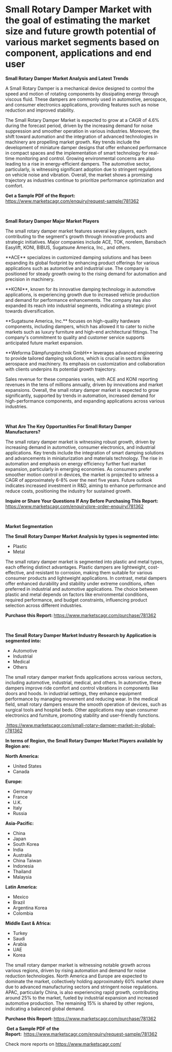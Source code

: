 <p><h1>Small Rotary Damper Market with the goal of estimating the market size and future growth potential of various market segments based on component, applications and end user</h1></p><p><strong>Small Rotary Damper Market Analysis and Latest Trends</strong></p>
<p><p>A Small Rotary Damper is a mechanical device designed to control the speed and motion of rotating components by dissipating energy through viscous fluid. These dampers are commonly used in automotive, aerospace, and consumer electronics applications, providing features such as noise reduction and improved stability.</p><p>The Small Rotary Damper Market is expected to grow at a CAGR of 4.6% during the forecast period, driven by the increasing demand for noise suppression and smoother operation in various industries. Moreover, the shift toward automation and the integration of advanced technologies in machinery are propelling market growth. Key trends include the development of miniature damper designs that offer enhanced performance in compact spaces and the implementation of smart technology for real-time monitoring and control. Growing environmental concerns are also leading to a rise in energy-efficient dampers. The automotive sector, particularly, is witnessing significant adoption due to stringent regulations on vehicle noise and vibration. Overall, the market shows a promising trajectory as industries continue to prioritize performance optimization and comfort.</p></p>
<p><strong>Get a Sample PDF of the Report:&nbsp;</strong> <a href="https://www.marketscagr.com/enquiry/request-sample/781362?utm_campaign=3440&utm_medium=2&utm_source=Github&utm_content=ia&utm_term=26032025&utm_id=small-rotary-damper">https://www.marketscagr.com/enquiry/request-sample/781362</a></p>
<p>&nbsp;</p>
<p><strong>Small Rotary Damper Major Market Players</strong></p>
<p><p>The small rotary damper market features several key players, each contributing to the segment's growth through innovative products and strategic initiatives. Major companies include ACE, TOK, norelem, Bansbach Easylift, KONI, BIBUS, Sugatsune America, Inc., and others.</p><p>**ACE** specializes in customized damping solutions and has been expanding its global footprint by enhancing product offerings for various applications such as automotive and industrial use. The company is positioned for steady growth owing to the rising demand for automation and precision in machinery.</p><p>**KONI**, known for its innovative damping technology in automotive applications, is experiencing growth due to increased vehicle production and demand for performance enhancements. The company has also expanded its reach into industrial segments, indicating a strategic pivot towards diversification.</p><p>**Sugatsune America, Inc.** focuses on high-quality hardware components, including dampers, which has allowed it to cater to niche markets such as luxury furniture and high-end architectural fittings. The company's commitment to quality and customer service supports anticipated future market expansion.</p><p>**Weforma Dämpfungstechnik GmbH** leverages advanced engineering to provide tailored damping solutions, which is crucial in sectors like aerospace and machinery. Its emphasis on customization and collaboration with clients underpins its potential growth trajectory.</p><p>Sales revenue for these companies varies, with ACE and KONI reporting revenues in the tens of millions annually, driven by innovations and market expansions. Overall, the small rotary damper market is expected to grow significantly, supported by trends in automation, increased demand for high-performance components, and expanding applications across various industries.</p></p>
<p>&nbsp;</p>
<p><strong>What Are The Key Opportunities For Small Rotary Damper Manufacturers?</strong></p>
<p><p>The small rotary damper market is witnessing robust growth, driven by increasing demand in automotive, consumer electronics, and industrial applications. Key trends include the integration of smart damping solutions and advancements in miniaturization and materials technology. The rise in automation and emphasis on energy efficiency further fuel market expansion, particularly in emerging economies. As consumers prefer smoother motion control in devices, the market is projected to witness a CAGR of approximately 6-8% over the next five years. Future outlook indicates increased investment in R&D, aiming to enhance performance and reduce costs, positioning the industry for sustained growth.</p></p>
<p><strong>Inquire or Share Your Questions If Any Before Purchasing This Report:</strong> <a href="https://www.marketscagr.com/enquiry/pre-order-enquiry/781362?utm_campaign=3440&utm_medium=2&utm_source=Github&utm_content=ia&utm_term=26032025&utm_id=small-rotary-damper">https://www.marketscagr.com/enquiry/pre-order-enquiry/781362</a></p>
<p>&nbsp;</p>
<p><strong>Market Segmentation</strong></p>
<p><strong>The Small Rotary Damper Market Analysis by types is segmented into:</strong></p>
<p><ul><li>Plastic</li><li>Metal</li></ul></p>
<p><p>The small rotary damper market is segmented into plastic and metal types, each offering distinct advantages. Plastic dampers are lightweight, cost-effective, and resistant to corrosion, making them suitable for various consumer products and lightweight applications. In contrast, metal dampers offer enhanced durability and stability under extreme conditions, often preferred in industrial and automotive applications. The choice between plastic and metal depends on factors like environmental conditions, required performance, and budget constraints, influencing product selection across different industries.</p></p>
<p><strong>Purchase this Report:&nbsp;</strong><a href="https://www.marketscagr.com/purchase/781362?utm_campaign=3440&utm_medium=2&utm_source=Github&utm_content=ia&utm_term=26032025&utm_id=small-rotary-damper">https://www.marketscagr.com/purchase/781362</a></p>
<p>&nbsp;</p>
<p><strong>The Small Rotary Damper Market Industry Research by Application is segmented into:</strong></p>
<p><ul><li>Automotive</li><li>Industrial</li><li>Medical</li><li>Others</li></ul></p>
<p><p>The small rotary damper market finds applications across various sectors, including automotive, industrial, medical, and others. In automotive, these dampers improve ride comfort and control vibrations in components like doors and hoods. In industrial settings, they enhance equipment performance by managing movement and reducing wear. In the medical field, small rotary dampers ensure the smooth operation of devices, such as surgical tools and hospital beds. Other applications may span consumer electronics and furniture, promoting stability and user-friendly functions.</p></p>
<p><a href="https://www.marketscagr.com/small-rotary-damper-market-in-global-r781362?utm_campaign=3440&utm_medium=2&utm_source=Github&utm_content=ia&utm_term=26032025&utm_id=small-rotary-damper">&nbsp;https://www.marketscagr.com/small-rotary-damper-market-in-global-r781362</a></p>
<p><strong>In terms of Region, the Small Rotary Damper Market Players available by Region are:</strong></p>
<p>
    <p> <strong> North America: </strong>
        <ul>
            <li>United States</li>
            <li>Canada</li>
        </ul>
        </p> 
    <p> <strong> Europe: </strong>
        <ul>
            <li>Germany</li>
            <li>France</li>
            <li>U.K.</li>
            <li>Italy</li>
            <li>Russia</li>
        </ul>
        </p> 
    <p> <strong> Asia-Pacific: </strong>
        <ul>
            <li>China</li>
            <li>Japan</li>
            <li>South Korea</li>
            <li>India</li>
            <li>Australia</li>
            <li>China Taiwan</li>
            <li>Indonesia</li>
            <li>Thailand</li>
            <li>Malaysia</li>
        </ul>
        </p> 
    <p> <strong> Latin America: </strong>
        <ul>
            <li>Mexico</li>
            <li>Brazil</li>
            <li>Argentina Korea</li>
            <li>Colombia</li>
        </ul>
        </p> 
    <p> <strong> Middle East & Africa: </strong>
        <ul>
            <li>Turkey</li>
            <li>Saudi</li>
            <li>Arabia</li>
            <li>UAE</li>
            <li>Korea</li>
        </ul>
    </p>
    </p>
<p><p>The small rotary damper market is witnessing notable growth across various regions, driven by rising automation and demand for noise reduction technologies. North America and Europe are expected to dominate the market, collectively holding approximately 60% market share due to advanced manufacturing sectors and stringent noise regulations. APAC, particularly China, is also experiencing rapid growth, contributing around 25% to the market, fueled by industrial expansion and increased automotive production. The remaining 15% is shared by other regions, indicating a balanced global demand.</p></p>
<p><strong>Purchase this Report: </strong><a href="https://www.marketscagr.com/purchase/781362?utm_campaign=3440&utm_medium=2&utm_source=Github&utm_content=ia&utm_term=26032025&utm_id=small-rotary-damper">https://www.marketscagr.com/purchase/781362</a></p>
<p>&nbsp;<strong>Get a Sample PDF of the Report:&nbsp;&nbsp;</strong><a href="https://www.marketscagr.com/enquiry/request-sample/781362?utm_campaign=3440&utm_medium=2&utm_source=Github&utm_content=ia&utm_term=26032025&utm_id=small-rotary-damper">https://www.marketscagr.com/enquiry/request-sample/781362</a></p>
<p><strong></strong></p>
<p>Check more reports on <a href="https://www.marketscagr.com/?utm_campaign=3440&utm_medium=2&utm_source=Github&utm_content=ia&utm_term=26032025&utm_id=small-rotary-damper">https://www.marketscagr.com/</a></p>